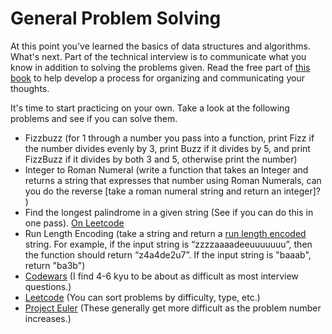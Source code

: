 # General Problem Solving

At this point you've learned the basics of data structures and algorithms. What's next. Part of the technical interview is to communicate what you know in addition to solving the problems given. Read the free part of [this book](https://www.amazon.com/Computer-Science-Distilled-Computational-Problems/dp/0997316020/ref=sr_1_1?crid=X7367HRB1TJ4&keywords=computer+science+distilled&qid=1637190852&sprefix=computer+science+dis%2Caps%2C231&sr=8-1) to help develop a process for organizing and communicating your thoughts.

It's time to start practicing on your own. Take a look at the following problems and see if you can solve them.

- Fizzbuzz (for 1 through a number you pass into a function, print Fizz if the number divides evenly by 3, print Buzz if it divides by 5, and print FizzBuzz if it divides by both 3 and 5, otherwise print the number)
- Integer to Roman Numeral (write a function that takes an Integer and returns a string that expresses that number using Roman Numerals, can you do the reverse [take a roman numeral string and return an integer]? )
- Find the longest palindrome in a given string (See if you can do this in one pass). [On Leetcode](https://leetcode.com/problems/longest-palindrome/)
- Run Length Encoding (take a string and return a [run length encoded](https://en.wikipedia.org/wiki/Run-length_encoding) string. For example, if the input string is “zzzzaaaadeeuuuuuuu”, then the function should return “z4a4de2u7”. If the input string is "baaab", return "ba3b")
- [Codewars](https://www.codewars.com) (I find 4-6 kyu to be about as difficult as most interview questions.)
- [Leetcode](https://leetcode.com/problemset/all/) (You can sort problems by difficulty, type, etc.)
- [Project Euler](https://projecteuler.net) (These generally get more difficult as the problem number increases.)

